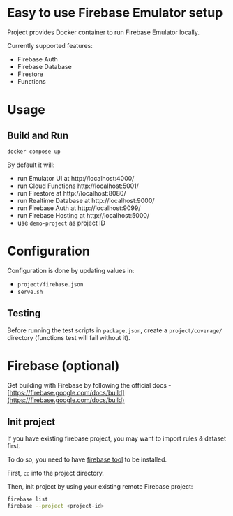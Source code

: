# Easy to use Firebase Emulator setup

Project provides Docker container to run Firebase Emulator locally.

Currently supported features:

- Firebase Auth
- Firebase Database
- Firestore
- Functions

# Usage

## Build and Run

```bash
docker compose up
```

By default it will:

- run Emulator UI at http://localhost:4000/
- run Cloud Functions http://localhost:5001/
- run Firestore at http://localhost:8080/
- run Realtime Database at http://localhost:9000/
- run Firebase Auth at http://localhost:9099/
- run Firebase Hosting at http://localhost:5000/
- use `demo-project` as project ID

# Configuration

Configuration is done by updating values in:

- `project/firebase.json`
- `serve.sh`

## Testing

Before running the test scripts in `package.json`, create a `project/coverage/` directory (functions test will fail without it).

# Firebase (optional)

Get building with Firebase by following the official docs - [https://firebase.google.com/docs/build](https://firebase.google.com/docs/build)

## Init project

If you have existing firebase project, you may want to import rules & dataset
first.

To do so, you need to have [firebase tool][1] to be installed.

First, `cd` into the project directory.

Then, init project by using your existing remote Firebase project:

```bash
firebase list
firebase --project <project-id>
```

[1]: https://github.com/firebase/firebase-tools
